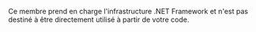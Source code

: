 Ce membre prend en charge l'infrastructure .NET Framework et n'est pas destiné à être directement utilisé à partir de votre code.
